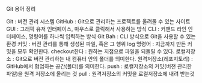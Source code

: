 Git 용어 정리

Git : 버전 관리 시스템
GitHub : Git으로 관리하는 프로젝트를 올려둘 수 있는 사이트
GUI : 그래픽 유저 인터페이스, 마우스로 클릭해서 사용하는 방식
CLI : 커맨드 라인 인터페이스, 명령어를 하나씩 입력하는 방식
Git Bah : CLI 방식으로 Git을 사용할 수 있는 환경
커밋 : 버전 관리를 통해 생성된 파일, 혹은 그 행위
log 명령어 : 지금까지 만든 커밋을 모두 확인한다.
checkout한다 : 원하는 지점으로 파일을 되돌릴 수 있다.
로컬저장소 : Git으로 버전 관리하는 내 컴퓨터 안의 폴더를 의미한다.
원격저장소(레포지토리) : GitHub에서 협업하는 공간(폴더)를 의미한다.
push : 로컬저장소의 커밋(버전 관리한 파일)을 원격 저장소에 올리는 것
pull : 원격저장소의 커밋을 로컬저장소에 내려 받는것